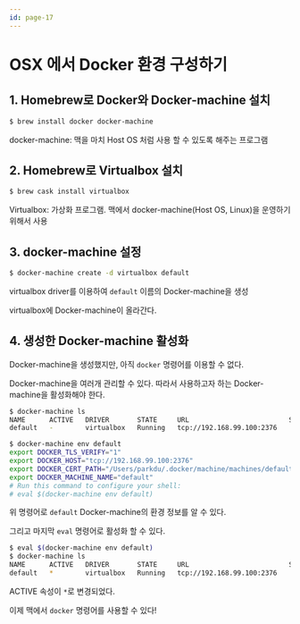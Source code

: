 ```yaml
---
id: page-17
---
```

# OSX 에서 Docker 환경 구성하기


## 1. Homebrew로 Docker와 Docker-machine 설치

```bash
$ brew install docker docker-machine
```

docker-machine: 맥을 마치 Host OS 처럼 사용 할 수 있도록 해주는 프로그램

## 2. Homebrew로 Virtualbox 설치

```bash
$ brew cask install virtualbox
```

Virtualbox: 가상화 프로그램. 맥에서 docker-machine(Host OS, Linux)을 운영하기 위해서 사용

## 3. docker-machine 설정

```bash
$ docker-machine create -d virtualbox default
```

virtualbox driver를 이용하여 ```default``` 이름의 Docker-machine을 생성

virtualbox에 Docker-machine이 올라간다.

## 4. 생성한 Docker-machine 활성화

Docker-machine을 생성했지만, 아직 ```docker``` 명령어를 이용할 수 없다.

Docker-machine을 여러개 관리할 수 있다. 따라서 사용하고자 하는 Docker-machine을 활성화해야 한다.

```bash
$ docker-machine ls
NAME      ACTIVE   DRIVER       STATE     URL                         SWARM   DOCKER        ERRORS
default   -        virtualbox   Running   tcp://192.168.99.100:2376           v17.03.0-ce

$ docker-machine env default
export DOCKER_TLS_VERIFY="1"
export DOCKER_HOST="tcp://192.168.99.100:2376"
export DOCKER_CERT_PATH="/Users/parkdu/.docker/machine/machines/default"
export DOCKER_MACHINE_NAME="default"
# Run this command to configure your shell:
# eval $(docker-machine env default)
```

위 명령어로 ```default``` Docker-machine의 환경 정보를 알 수 있다.

그리고 마지막 ```eval``` 명령어로 활성화 할 수 있다.

```bash
$ eval $(docker-machine env default)
$ docker-machine ls
NAME      ACTIVE   DRIVER       STATE     URL                         SWARM   DOCKER        ERRORS
default   *        virtualbox   Running   tcp://192.168.99.100:2376           v17.03.0-ce
```

ACTIVE 속성이 ```*```로 변경되었다.

이제 맥에서 ```docker``` 명령어를 사용할 수 있다!
